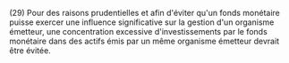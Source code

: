 (29) Pour des raisons prudentielles et afin d'éviter qu'un fonds monétaire puisse exercer une influence significative sur la gestion d'un organisme émetteur, une concentration excessive d'investissements par le fonds monétaire dans des actifs émis par un même organisme émetteur devrait être évitée.
